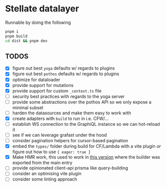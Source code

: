 # Stellate datalayer

Runnable by doing the following

```sh
pnpm i
pnpm build
cd dist && pnpm dev
```

## TODOS

- [x] figure out best `yoga` defaults w/ regards to plugins
- [x] figure out best `pothos` defaults w/ regards to plugins
- [x] optimize for dataloader
- [x] provide support for mutations
- [x] provide support for custom `_context.ts` file
- [ ] security best practices with regards to the yoga server
- [ ] provide some abstractions over the pothos API so we only expose a minimal subset
- [ ] harden the datasources and make them easy to work with
- [x] create adapters with `build` to run in i.e. CFW/...
- [ ] establish WS connection to the GraphiQL instance so we can hot-reload it
- [ ] see if we can leverage grafast under the hood
- [ ] consider pagination helpers for cursor-based pagination
- [x] embed the `types/` folder during build for CF/Lambda with a vite plugin _or_ figure out how to use `{ eager: true }`
- [x] Make HMR work, this used to work in [this version](https://github.com/StellateHQ/datalayer/blob/3f852274edf342f6aedeb46d249c6ace9d063525/src/index.ts#L21) where the builder was exported from the main entry
- [ ] provide opinionated client-api prisma like query-building
- [ ] consider an optimising vite plugin
- [ ] consider some linting approach